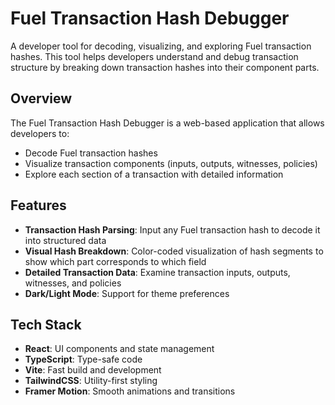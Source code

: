 # Fuel Transaction Hash Debugger

A developer tool for decoding, visualizing, and exploring Fuel transaction hashes. This tool helps developers understand and debug transaction structure by breaking down transaction hashes into their component parts.

## Overview

The Fuel Transaction Hash Debugger is a web-based application that allows developers to:

- Decode Fuel transaction hashes
- Visualize transaction components (inputs, outputs, witnesses, policies)
- Explore each section of a transaction with detailed information

## Features

- **Transaction Hash Parsing**: Input any Fuel transaction hash to decode it into structured data
- **Visual Hash Breakdown**: Color-coded visualization of hash segments to show which part corresponds to which field
- **Detailed Transaction Data**: Examine transaction inputs, outputs, witnesses, and policies
- **Dark/Light Mode**: Support for theme preferences

## Tech Stack

- **React**: UI components and state management
- **TypeScript**: Type-safe code
- **Vite**: Fast build and development
- **TailwindCSS**: Utility-first styling
- **Framer Motion**: Smooth animations and transitions